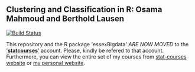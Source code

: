 
<!-- README.md is generated from README.Rmd. Please edit that file -->
Clustering and Classification in R: Osama Mahmoud and Berthold Lausen
---------------------------------------------------------------------

[![Build Status](https://travis-ci.org/Osmahmoud/essexBigdata.svg?branch=master)](https://travis-ci.org/Osmahmoud/essexBigdata)

This repository and the R package 'essexBigdata' *ARE NOW MOVED* to the ['**statcourses**'](https://github.com/statcourses) account. Please, kindly be refered to that account. Furthermore, you can view the entire set of my courses from [stat-courses website](https://statcourses.github.io/) or [my personal website](http://osmahmoud.com/R-courses/).
